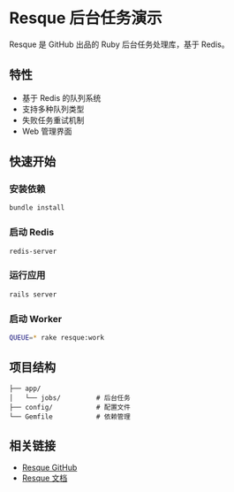 # Resque 后台任务演示

Resque 是 GitHub 出品的 Ruby 后台任务处理库，基于 Redis。

## 特性

- 基于 Redis 的队列系统
- 支持多种队列类型
- 失败任务重试机制
- Web 管理界面

## 快速开始

### 安装依赖
```bash
bundle install
```

### 启动 Redis
```bash
redis-server
```

### 运行应用
```bash
rails server
```

### 启动 Worker
```bash
QUEUE=* rake resque:work
```

## 项目结构

```
├── app/
│   └── jobs/         # 后台任务
├── config/           # 配置文件
└── Gemfile           # 依赖管理
```

## 相关链接

- [Resque GitHub](https://github.com/resque/resque)
- [Resque 文档](https://github.com/resque/resque#readme)